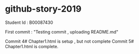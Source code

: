 # github-story-2019

Student Id : B00087430


First commit : "Testing commit , uploading README.md"

Commit 4# Chapter1.html is setup , but not complete
Commit 5# Chapter1.html is complete.
